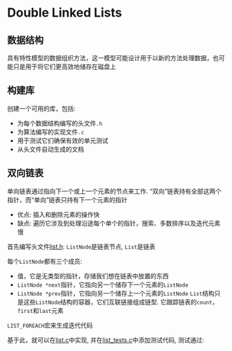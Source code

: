 # Double Linked Lists
## 数据结构
具有特性模型的数据组织方法，这一模型可能设计用于以新的方法处理数据，也可能只是用于将它们更高效地储存在磁盘上

## 构建库
创建一个可用的库，包括:
- 为每个数据结构编写的头文件`.h`
- 为算法编写的实现文件`.c`
- 用于测试它们确保有效的单元测试
- 从头文件自动生成的文档

## 双向链表
单向链表通过指向下一个或上一个元素的节点来工作. “双向”链表持有全部这两个指针，而“单向”链表只持有下一个元素的指针
- 优点: 插入和删除元素的操作快
- 缺点: 遍历它涉及到处理沿途每个单个的指针，搜索、多数排序以及迭代元素慢

首先编写头文件[list.h](./liblcthw/src/lcthw/list.h): `ListNode`是链表节点, `List`是链表

每个`ListNode`都有三个成员:
- 值，它是无类型的指针，存储我们想在链表中放置的东西
- `ListNode *next`指针，它指向另一个储存下一个元素的`ListNode`
- `ListNode *prev`指针，它指向另一个储存上一个元素的`ListNode`
`List`结构只是这些`ListNode`结构的容器，它们互联链接组成链型. 它跟踪链表的`count`，`first`和`last`元素

`LIST_FOREACH`宏来生成迭代代码

基于此，就可以在[list.c](./liblcthw/src/lcthw/list.c)中实现, 并在[list_tests.c](./liblcthw/tests/list_tests.c)中添加测试代码, 测试通过:
